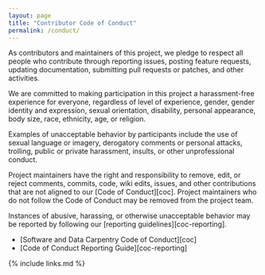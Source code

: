 ```yaml
---
layout: page
title: "Contributor Code of Conduct"
permalink: /conduct/
---
```

As contributors and maintainers of this project,
we pledge to respect all people who contribute through reporting issues,
posting feature requests,
updating documentation,
submitting pull requests or patches,
and other activities.

We are committed to making participation in this project a harassment-free experience for everyone,
regardless of level of experience,
gender,
gender identity and expression,
sexual orientation,
disability,
personal appearance,
body size,
race,
ethnicity,
age,
or religion.

Examples of unacceptable behavior by participants include the use of sexual language or imagery,
derogatory comments or personal attacks,
trolling,
public or private harassment,
insults,
or other unprofessional conduct.

Project maintainers have the right and responsibility to remove, edit, or reject
comments, commits, code, wiki edits, issues, and other contributions
that are not aligned to our [Code of Conduct][coc].
Project maintainers who do not follow the Code of Conduct may be removed from the project team.

Instances of abusive, harassing, or otherwise unacceptable behavior
may be reported by following our [reporting guidelines][coc-reporting].


- [Software and Data Carpentry Code of Conduct][coc]
- [Code of Conduct Reporting Guide][coc-reporting]

{% include links.md %}

